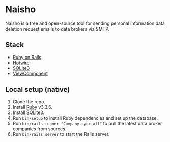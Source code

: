 # Naisho

Naisho is a free and open-source tool for sending personal information data deletion request emails to data brokers via SMTP.

## Stack

- [Ruby on Rails](https://rubyonrails.org/)
- [Hotwire](https://hotwired.dev/)
- [SQLite3](https://www.sqlite.org/index.html)
- [ViewComponent](https://viewcomponent.org/)

## Local setup (native)

1. Clone the repo.
2. Install [Ruby](https://www.ruby-lang.org/en/) v3.3.6.
3. Install [SQLite3](https://www.sqlite.org/index.html).
4. Run `bin/setup` to install Ruby dependencies and set up the database.
5. Run `bin/rails runner "Company.sync_all"` to pull the latest data broker companies from sources.
6. Run `bin/rails server` to start the Rails server.
